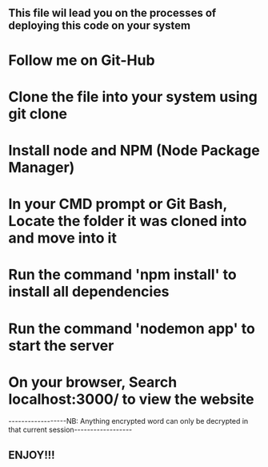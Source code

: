 ## This file wil lead you on the processes of deploying this code on your system
# Follow me on Git-Hub
# Clone the file into your system using git clone <SSH Key>
# Install node and NPM (Node Package Manager)
# In your CMD prompt or Git Bash, Locate the folder it was cloned into and move into it
# Run the command 'npm install' to install all dependencies
# Run the command 'nodemon app' to start the server
# On your browser, Search localhost:3000/ to view the website





------------------NB: Anything encrypted word can only be decrypted in that current session------------------


## ENJOY!!!




